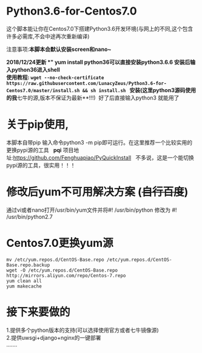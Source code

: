 # Python3.6-for-Centos7.0
这个脚本能让你在Centos7.0下搭建Python3.6开发环境(与网上的不同,这个包含许多必需库,不会中途再次重新编译)

注意事项:**本脚本会默认安装screen和nano~**

**2018/12/24更新 *"
yum install python36可以直接安装python3.6.6 安装后输入python36进入shell  
使用教程: 
`wget --no-check-certificate https://raw.githubusercontent.com/LunacyZeus/Python3.6-for-Centos7.0/master/install.sh && sh install.sh`
 
安装(这里python3源码使用的我**七牛的源,版本不保证为最新**!!!) 
好了后直接输入python3 就能用了

# 关于pip使用,
本脚本自带pip 输入命令python3 -m pip即可运行。在这里推荐一个比较实用的更换pypi源的工具  
**pqi** 项目地址:https://github.com/Fenghuapiao/PyQuickInstall  
不多说，这是一个能切换pypi源的工具，很实用！！！   
# 修改后yum不可用解决方案 (~~自行百度~~)
通过vi或者nano打开/usr/bin/yum文件并将#! /usr/bin/python 修改为 #! /usr/bin/python2.7

# Centos7.0更换yum源
    mv /etc/yum.repos.d/CentOS-Base.repo /etc/yum.repos.d/CentOS-Base.repo.backup
    wget -O /etc/yum.repos.d/CentOS-Base.repo http://mirrors.aliyun.com/repo/Centos-7.repo  
    yum clean all
    yum makecache  

# 接下来要做的  
1.提供多个python版本的支持(可以选择使用官方或者七牛镜像源)  
2.提供uwsgi+django+nginx的一键部署  
.......  
